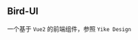 <!--
 * @Author: 可以清心
 * @Description: 
 * @Date: 2024-01-16 12:01:51
 * @LastEditTime: 2024-01-17 16:17:41
-->
## Bird-UI

一个基于 `Vue2` 的前端组件，参照 `Yike Design`
